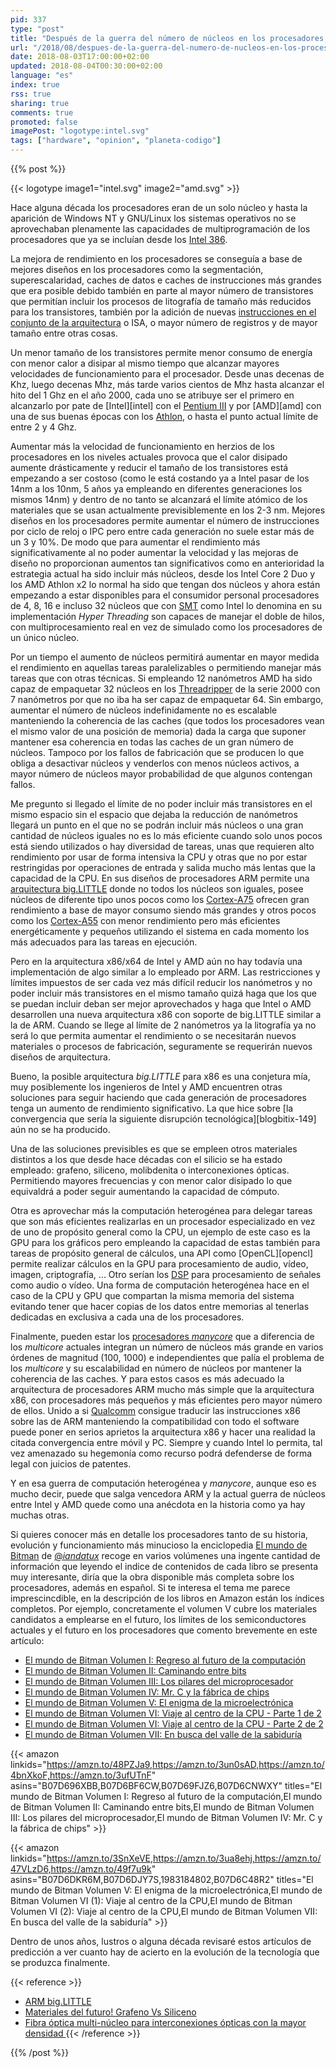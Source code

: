 ```yaml
---
pid: 337
type: "post"
title: "Después de la guerra del número de núcleos en los procesadores, ¿vendrá la guerra de la computación heterogénea o manycores?"
url: "/2018/08/despues-de-la-guerra-del-numero-de-nucleos-en-los-procesadores-vendra-la-guerra-de-la-computacion-heterogenea-o-manycores/"
date: 2018-08-03T17:00:00+02:00
updated: 2018-08-04T00:30:00+02:00
language: "es"
index: true
rss: true
sharing: true
comments: true
promoted: false
imagePost: "logotype:intel.svg"
tags: ["hardware", "opinion", "planeta-codigo"]
---
```


{{% post %}}

{{< logotype image1="intel.svg" image2="amd.svg" >}}

Hace alguna década los procesadores eran de un solo núcleo y hasta la aparición de Windows NT y GNU/Linux los sistemas operativos no se aprovechaban plenamente las capacidades de multiprogramación de los procesadores que ya se incluían desde los [Intel 386](https://es.wikipedia.org/wiki/Intel_80386).

La mejora de rendimiento en los procesadores se conseguía a base de mejores diseños en los procesadores como la segmentación, superescalaridad, caches de datos e caches de instrucciones más grandes que era posible debido también en parte al mayor número de transistores que permitían incluir los procesos de litografía de tamaño más reducidos para los transistores, también por la adición de nuevas [instrucciones en el conjunto de la arquitectura](https://en.wikipedia.org/wiki/Instruction_set_architecture) o ISA, o mayor número de registros y de mayor tamaño entre otras cosas.

Un menor tamaño de los transistores permite menor consumo de energía con menor calor a disipar al mismo tiempo que alcanzar mayores velocidades de funcionamiento para el procesador. Desde unas decenas de Khz, luego decenas Mhz, más tarde varios cientos de Mhz hasta alcanzar el hito del 1 Ghz en el año 2000, cada uno se atribuye ser el primero en alcanzarlo por pate de [Intel][intel] con el [Pentium III](https://es.wikipedia.org/wiki/Intel_Pentium_III) y por [AMD][amd] con una de sus buenas épocas con los [Athlon](https://es.wikipedia.org/wiki/AMD_Athlon), o hasta el punto actual límite de entre 2 y 4 Ghz.

Aumentar más la velocidad de funcionamiento en herzios de los procesadores en los niveles actuales provoca que el calor disipado aumente drásticamente y reducir el tamaño de los transistores está empezando a ser costoso (como le está costando ya a Intel pasar de los 14nm a los 10nm, 5 años ya empleando en diferentes generaciones los mismos 14nm) y dentro de no tanto se alcanzará el límite atómico de los materiales que se usan actualmente previsiblemente en los 2-3 nm. Mejores diseños en los procesadores permite aumentar el número de instrucciones por ciclo de reloj o IPC pero entre cada generación no suele estar más de un 3 y 10%. De modo que para aumentar el rendimiento más significativamente al no poder aumentar la velocidad y las mejoras de diseño no proporcionan aumentos tan significativos como en anterioridad la estrategia actual ha sido incluir más núcleos, desde los Intel Core 2 Duo y los AMD Athlon x2 lo normal ha sido que tengan dos núcleos y ahora están empezando a estar disponibles para el consumidor personal procesadores de 4, 8, 16 e incluso 32 núcleos que con [SMT](https://en.wikipedia.org/wiki/Simultaneous_multithreading) como Intel lo denomina en su implementación _Hyper Threading_ son capaces de manejar el doble de hilos, con multiprocesamiento real en vez de simulado como los procesadores de un único núcleo.

Por un tiempo el aumento de núcleos permitirá aumentar en mayor medida el rendimiento en aquellas tareas paralelizables o permitiendo manejar más tareas que con otras técnicas. Si empleando 12 nanómetros AMD ha sido capaz de empaquetar 32 núcleos en los [Threadripper](https://www.amd.com/en/products/ryzen-threadripper) de la serie 2000 con 7 nanómetros por que no iba ha ser capaz de empaquetar 64. Sin embargo, aumentar el número de núcleos indefinidamente no es escalable manteniendo la coherencia de las caches (que todos los procesadores vean el mismo valor de una posición de memoria) dada la carga que suponer mantener esa coherencia en todas las caches de un gran número de núcleos. Tampoco por los fallos de fabricación que se producen lo que obliga a desactivar núcleos y venderlos con menos núcleos activos, a mayor número de núcleos mayor probabilidad de que algunos contengan fallos.

Me pregunto si llegado el límite de no poder incluir más transistores en el mismo espacio sin el espacio que dejaba la reducción de nanómetros llegará un punto en el que no se podrán incluir más núcleos o una gran cantidad de núcleos iguales no es lo más eficiente cuando solo unos pocos está siendo utilizados o hay diversidad de tareas, unas que requieren alto rendimiento por usar de forma intensiva la CPU y otras que no por estar restringidas por operaciones de entrada y salida mucho más lentas que la capacidad de la CPU. En sus diseños de procesadores ARM permite una [arquitectura big.LITTLE](https://developer.arm.com/technologies/big-little) donde no todos los núcleos son iguales, posee núcleos de diferente tipo unos pocos como los [Cortex-A75](https://developer.arm.com/products/processors/cortex-a/cortex-A75) ofrecen gran rendimiento a base de mayor consumo siendo más grandes y otros pocos como los [Cortex-A55](https://developer.arm.com/products/processors/cortex-a/cortex-a55) con menor rendimiento pero más eficientes energéticamente y pequeños utilizando el sistema en cada momento los más adecuados para las tareas en ejecución. 

Pero en la arquitectura x86/x64 de Intel y AMD aún no hay todavía una implementación de algo similar a lo empleado por ARM. Las restricciones y límites impuestos de ser cada vez más difícil reducir los nanómetros y no poder incluir más transistores en el mismo tamaño quizá haga que los que se puedan incluir deban ser mejor aprovechados y haga que Intel o AMD desarrollen una nueva arquitectura x86 con soporte de big.LITTLE similar a la de ARM. Cuando se llege al límite de 2 nanómetros ya la litografía ya no será lo que permita aumentar el rendimiento o se necesitarán nuevos materiales o procesos de fabricación, seguramente se requerirán nuevos diseños de arquitectura.

Bueno, la posible arquitectura _big.LITTLE_ para x86 es una conjetura mía, muy posiblemente los ingenieros de Intel y AMD encuentren otras soluciones para seguir haciendo que cada generación de procesadores tenga un aumento de rendimiento significativo. La que hice sobre [la convergencia que sería la siguiente disrupción tecnológica][blogbitix-149] aún no se ha producido.

Una de las soluciones previsibles es que se empleen otros materiales distintos a los que desde hace décadas con el silicio se ha estado empleado: grafeno, siliceno, molibdenita o interconexiones ópticas. Permitiendo mayores frecuencias y con menor calor disipado lo que equivaldrá a poder seguir aumentando la capacidad de cómputo.

Otra es aprovechar más la computación heterogénea para delegar tareas que son más eficientes realizarlas en un procesador especializado en vez de uno de propósito general como la CPU, un ejemplo de este caso es la GPU para los gráficos pero empleando la capacidad de estas también para tareas de propósito general de cálculos, una API como [OpenCL][opencl] permite realizar cálculos en la GPU para procesamiento de audio, vídeo, imagen, criptografía, ... Otro serían los [DSP](https://en.wikipedia.org/wiki/Digital_signal_processing) para procesamiento de señales como audio o vídeo. Una forma de computación heterogénea hace en el caso de la CPU y GPU que compartan la misma memoria del sistema evitando tener que hacer copias de los datos entre memorias al tenerlas dedicadas en exclusiva a cada una de los procesadores.

Finalmente, pueden estar los [procesadores _manycore_](https://en.wikipedia.org/wiki/Manycore_processor) que a diferencia de los _multicore_ actuales integran un número de núcleos más grande en varios órdenes de magnitud (100, 1000) e independientes que palía el problema de los _multicore_ y su escalabilidad en número de núcleos por mantener la coherencia de las caches. Y para estos casos es más adecuado la arquitectura de procesadores ARM mucho más simple que la arquitectura x86, con procesadores más pequeños y más eficientes pero mayor número de ellos. Unido a si [Qualcomm](https://www.qualcomm.com/) consigue traducir las instrucciones x86 sobre las de ARM manteniendo la compatibilidad con todo el software puede poner en serios aprietos la arquitectura x86 y hacer una realidad la citada convergencia entre móvil y PC. Siempre y cuando Intel lo permita, tal vez amenazado su hegemonía como recurso podrá defenderse de forma legal con juicios de patentes.

Y en esa guerra de computación heterogénea y _manycore_, aunque eso es mucho decir, puede que salga vencedora ARM y la actual guerra de núcleos entre Intel y AMD quede como una anécdota en la historia como ya hay muchas otras.

Si quieres conocer más en detalle los procesadores tanto de su historia, evolución y funcionamiento más minucioso la enciclopedia [El mundo de Bitman](https://amzn.to/2n7Ayuv) de [@_iandatux_](https://twitter.com/_iandatux_) recoge en varios volúmenes una ingente cantidad de información que leyendo el indice de contenidos de cada libro se presenta muy interesante, diría que la obra disponible más completa sobre los procesadores, además en español. Si te interesa el tema me parece imprescincdible, en la descripción de los libros en Amazon están los índices completos. Por ejemplo, concretamente el volumen V cubre los materiales candidatos a emplearse en el futuro, los límites de los semiconductores actuales y el futuro en los procesadores que comento brevemente en este artículo:

* [El mundo de Bitman Volumen I: Regreso al futuro de la computación](https://amzn.to/2AE9v3u)
* [El mundo de Bitman Volumen II: Caminando entre bits](https://amzn.to/2vyC0dc)
* [El mundo de Bitman Volumen III: Los pilares del microprocesador](https://amzn.to/2OHH2Nl)
* [El mundo de Bitman Volumen IV: Mr. C y la fábrica de chips](https://amzn.to/2vup9bK)
* [El mundo de Bitman Volumen V: El enigma de la microelectrónica](https://amzn.to/2neGP7T)
* [El mundo de Bitman Volumen VI: Viaje al centro de la CPU - Parte 1 de 2](https://amzn.to/2vgvpoj)
* [El mundo de Bitman Volumen VI: Viaje al centro de la CPU - Parte 2 de 2](https://amzn.to/2vupjjm)
* [El mundo de Bitman Volumen VII: En busca del valle de la sabiduría](https://amzn.to/2vtMxX0)

{{< amazon
    linkids="https://amzn.to/48PZJa9,https://amzn.to/3un0sAD,https://amzn.to/4bnXkoF,https://amzn.to/3ufUTnF"
    asins="B07D696XBB,B07D6BF6CW,B07D69FJZ6,B07D6CNWXY"
    titles="El mundo de Bitman Volumen I: Regreso al futuro de la computación,El mundo de Bitman Volumen II: Caminando entre bits,El mundo de Bitman Volumen III: Los pilares del microprocesador,El mundo de Bitman Volumen IV: Mr. C y la fábrica de chips" >}}

{{< amazon
    linkids="https://amzn.to/3SnXeVE,https://amzn.to/3ua8ehj,https://amzn.to/47VLzD6,https://amzn.to/49f7u9k"
    asins="B07D6DKR6M,B07D6DJY7S,1983184802,B07D6C48R2"
    titles="El mundo de Bitman Volumen V: El enigma de la microelectrónica,El mundo de Bitman Volumen VI (1): Viaje al centro de la CPU,El mundo de Bitman Volumen VI (2): Viaje al centro de la CPU,El mundo de Bitman Volumen VII: En busca del valle de la sabiduría" >}}

Dentro de unos años, lustros o alguna década revisaré estos artículos de predicción a ver cuanto hay de acierto en la evolución de la tecnología que se produzca finalmente.

{{< reference >}}
* [ARM big.LITTLE](https://en.wikipedia.org/wiki/ARM_big.LITTLE)
* [Materiales del futuro! Grafeno Vs Siliceno](https://www.taringa.net/posts/ciencia-educacion/11725464/Materiales-del-futuro-Grafeno-Vs-Siliceno-Megapost.html)
* [Fibra óptica multi-núcleo para interconexiones ópticas con la mayor densidad
](https://www.conectronica.com/fibra-optica/cables-de-fibra-optica/fibra-optica-multi-nucleo-para-interconexiones-opticas-con-la-mayor-densidad)
{{< /reference >}}

{{% /post %}}

